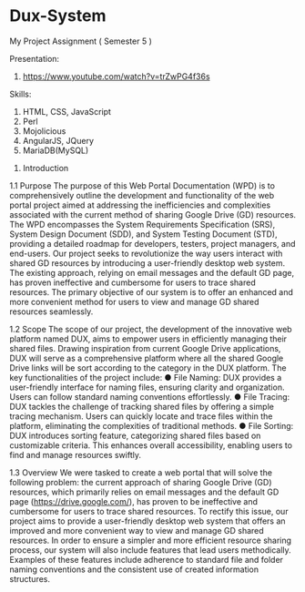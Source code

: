 # Dux-System
My Project Assignment ( Semester 5 )

Presentation:
1) https://www.youtube.com/watch?v=trZwPG4f36s

Skills:
1) HTML, CSS, JavaScript
2) Perl
3) Mojolicious
4) AngularJS, JQuery
5) MariaDB(MySQL)

1. Introduction

1.1 Purpose
The purpose of this Web Portal Documentation (WPD) is to comprehensively outline the
development and functionality of the web portal project aimed at addressing the inefficiencies
and complexities associated with the current method of sharing Google Drive (GD)
resources. The WPD encompasses the System Requirements Specification (SRS), System
Design Document (SDD), and System Testing Document (STD), providing a detailed
roadmap for developers, testers, project managers, and end-users.
Our project seeks to revolutionize the way users interact with shared GD resources by
introducing a user-friendly desktop web system. The existing approach, relying on email
messages and the default GD page, has proven ineffective and cumbersome for users to trace
shared resources. The primary objective of our system is to offer an enhanced and more
convenient method for users to view and manage GD shared resources seamlessly.


1.2 Scope
The scope of our project, the development of the innovative web platform named DUX, aims
to empower users in efficiently managing their shared files. Drawing inspiration from current
Google Drive applications, DUX will serve as a comprehensive platform where all the shared
Google Drive links will be sort according to the category in the DUX platform.
The key functionalities of the project include:
● File Naming:
DUX provides a user-friendly interface for naming files, ensuring clarity and
organization. Users can follow standard naming conventions effortlessly.
● File Tracing:
DUX tackles the challenge of tracking shared files by offering a simple tracing
mechanism. Users can quickly locate and trace files within the platform, eliminating
the complexities of traditional methods.
● File Sorting:
DUX introduces sorting feature, categorizing shared files based on customizable
criteria. This enhances overall accessibility, enabling users to find and manage
resources swiftly.


1.3 Overview
We were tasked to create a web portal that will solve the following problem: the current
approach of sharing Google Drive (GD) resources, which primarily relies on email messages
and the default GD page (https://drive.google.com/), has proven to be ineffective and
cumbersome for users to trace shared resources. To rectify this issue, our project aims to
provide a user-friendly desktop web system that offers an improved and more convenient way
to view and manage GD shared resources. In order to ensure a simpler and more efficient
resource sharing process, our system will also include features that lead users methodically.
Examples of these features include adherence to standard file and folder naming conventions
and the consistent use of created information structures.

